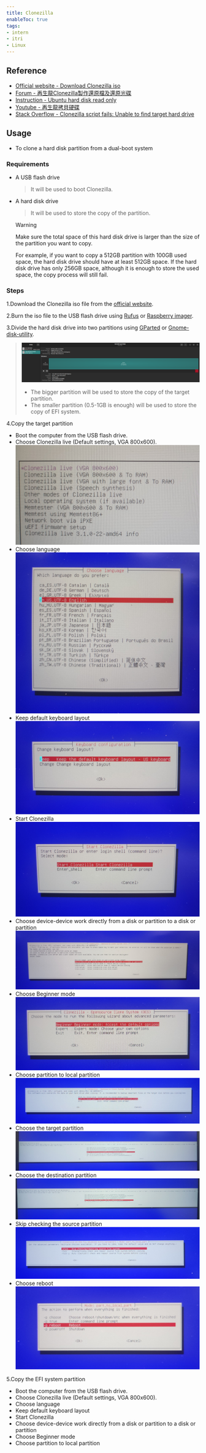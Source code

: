 ```yaml
---
title: Clonezilla
enableToc: true
tags:
- intern
- itri
- Linux
---
```


## Reference
- [Official website - Download Clonezilla iso](https://clonezilla.nchc.org.tw/clonezilla-live/download/download.php?branch=alternative)
- [Forum - 再生龍Clonezilla製作還原檔及還原光碟](https://www.mobile01.com/topicdetail.php?f=300&t=1198072)
- [Instruction - Ubuntu hard disk read only](https://juejin.cn/s/hard%20disk%20read%20only%20ubuntu)
- [Youtube - 再生龍拷貝硬碟](https://www.youtube.com/watch?v=6LcYmS_KJyI)
- [Stack Overflow - Clonezilla script fails: Unable to find target hard drive](https://stackoverflow.com/questions/73522748/clonezilla-script-fails-unable-to-find-target-hard-drive)

## Usage
- To clone a hard disk partition from a dual-boot system

### Requirements
- A USB flash drive
  > It will be used to boot Clonezilla.
- A hard disk drive
  > It will be used to store the copy of the partition.

  > [!Warning]
  > Make sure the total space of this hard disk drive is larger than the size of the partition you want to copy.
  >  
  > For example, if you want to copy a 512GB partition with 100GB used space, the hard disk drive should have at least 512GB space. If the hard disk drive has only 256GB space, although it is enough to store the used space, the copy process will still fail.

### Steps
1.Download the Clonezilla iso file from the [official website](https://clonezilla.nchc.org.tw/clonezilla-live/download/download.php?branch=alternative).

2.Burn the iso file to the USB flash drive using [Rufus](https://rufus.ie/) or [Raspberry imager](https://www.raspberrypi.com/software/).

3.Divide the hard disk drive into two partitions using [GParted](https://gparted.org/download.php) or [Gnome-disk-utility](https://wiki.gnome.org/Apps/Disks).
  > ![divided hard disk drive](notes/obsidian/Source/pictures/clonezilla/0-divide_disk.png)
  > - The bigger partition will be used to store the copy of the target partition.
  > - The smaller partition (0.5-1GB is enough) will be used to store the copy of EFI system.

4.Copy the target partition
  - Boot the computer from the USB flash drive.
  - Choose Clonezilla live (Default settings, VGA 800x600).
  ![1](notes/obsidian/Source/pictures/clonezilla/1.jpg)
  - Choose language
  ![2](notes/obsidian/Source/pictures/clonezilla/2-language.jpg)
  - Keep default keyboard layout
  ![3](notes/obsidian/Source/pictures/clonezilla/3-keyboard.jpg)
  - Start Clonezilla
  ![4](notes/obsidian/Source/pictures/clonezilla/4-start.jpg)
  - Choose device-device work directly from a disk or partition to a disk or partition
  ![5](notes/obsidian/Source/pictures/clonezilla/5-device-device.jpg)
  - Choose Beginner mode
  ![6](notes/obsidian/Source/pictures/clonezilla/6-beginner.jpg)
  - Choose partition to local partition
  ![7](notes/obsidian/Source/pictures/clonezilla/7-local-partition.jpg)
  - Choose the target partition
  ![8](notes/obsidian/Source/pictures/clonezilla/8-target-partition.jpg)
  - Choose the destination partition
  ![9](notes/obsidian/Source/pictures/clonezilla/9-hard-disk.jpg)
  - Skip checking the source partition
  ![10](notes/obsidian/Source/pictures/clonezilla/10-skip.jpg)
  - Choose reboot
  ![11](notes/obsidian/Source/pictures/clonezilla/11-reboot.jpg)

5.Copy the EFI system partition
  - Boot the computer from the USB flash drive.
  - Choose Clonezilla live (Default settings, VGA 800x600).
  - Choose language
  - Keep default keyboard layout
  - Start Clonezilla
  - Choose device-device work directly from a disk or partition to a disk or partition
  - Choose Beginner mode
  - Choose partition to local partition